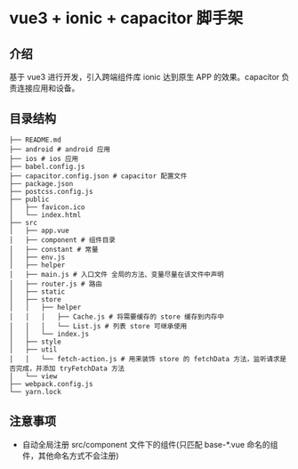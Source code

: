 # vue3 + ionic + capacitor 脚手架

## 介绍

基于 vue3 进行开发，引入跨端组件库 ionic 达到原生 APP 的效果。capacitor 负责连接应用和设备。

## 目录结构

```shell
├── README.md
├── android # android 应用
├── ios # ios 应用
├── babel.config.js
├── capacitor.config.json # capacitor 配置文件
├── package.json
├── postcss.config.js
├── public
│   ├── favicon.ico
│   └── index.html
├── src
│   ├── app.vue
│   ├── component # 组件目录
│   ├── constant # 常量
│   ├── env.js
│   ├── helper
│   ├── main.js # 入口文件 全局的方法、变量尽量在该文件中声明
│   ├── router.js # 路由
│   ├── static
│   ├── store
│   │   ├── helper
│   │   │   ├── Cache.js # 将需要缓存的 store 缓存到内存中
│   │   │   └── List.js # 列表 store 可继承使用
│   │   └── index.js
│   ├── style
│   ├── util
│   │   └── fetch-action.js # 用来装饰 store 的 fetchData 方法，监听请求是否完成，并添加 tryFetchData 方法
│   └── view
├── webpack.config.js
└── yarn.lock
```

## 注意事项

- 自动全局注册 src/component 文件下的组件(只匹配 base-*.vue 命名的组件，其他命名方式不会注册)